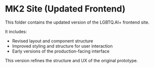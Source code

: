 # MK2 Site (Updated Frontend)

This folder contains the updated version of the LGBTQ.AI+ frontend site.

It includes:
- Revised layout and component structure
- Improved styling and structure for user interaction
- Early versions of the production-facing interface

This version refines the structure and UX of the original prototype. 